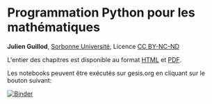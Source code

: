 # Programmation Python pour les mathématiques

**Julien Guillod**, [Sorbonne Université](http://www.sorbonne-universite.fr/),
Licence [CC BY-NC-ND](https://creativecommons.org/licenses/by-nc-nd/4.0/)

L'entier des chapitres est disponible au format [HTML](https://python.guillod.org//) et [PDF](https://python.guillod.org//python.pdf).

Les notebooks peuvent être exécutés sur gesis.org en cliquant sur le bouton suivant:

[![Binder](https://notebooks.gesis.org/binder/badge_logo.svg)](https://notebooks.gesis.org/binder/v2/gh/guillod/python/master?urlpath=lab)
